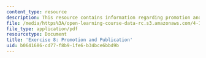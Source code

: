 ```yaml
---
content_type: resource
description: This resource contains information regarding promotion and publication.
file: /media/https%3A/open-learning-course-data-rc.s3.amazonaws.com/4-105-geometric-disciplines-and-architecture-skills-reciprocal-methodologies-fall-2012/b0641686cd77f8b91fe6b34bce6bbd9b_MIT4_105F12_ex8-promotion.pdf
file_type: application/pdf
resourcetype: Document
title: 'Exercise 8: Promotion and Publication'
uid: b0641686-cd77-f8b9-1fe6-b34bce6bbd9b
---
```

